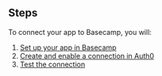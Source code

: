 ## Steps
To connect your app to Basecamp, you will:
1. [Set up your app in Basecamp](#set-up-your-app-in-basecamp)
2. [Create and enable a connection in Auth0](#create-and-enable-a-connection-in-auth0)
3. [Test the connection](#test-the-connection)
